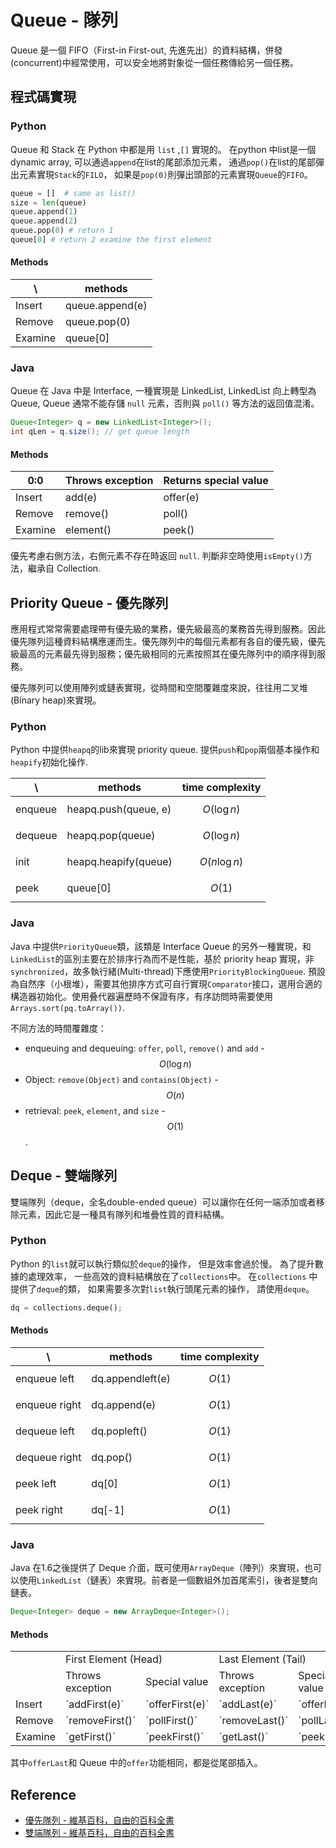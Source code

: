 # Queue - 隊列

Queue 是一個 FIFO（First-in First-out, 先進先出）的資料結構，併發(concurrent)中經常使用，可以安全地將對象從一個任務傳給另一個任務。

## 程式碼實現

### Python

Queue 和 Stack 在 Python 中都是用 `list` ,`[]` 實現的。 在python 中list是一個dynamic array, 可以通過`append`在list的尾部添加元素， 通過`pop()`在list的尾部彈出元素實現`Stack`的`FILO`， 如果是`pop(0)`則彈出頭部的元素實現`Queue`的`FIFO`。
```python
queue = []  # same as list()
size = len(queue)
queue.append(1)
queue.append(2)
queue.pop(0) # return 1
queue[0] # return 2 examine the first element
```

#### Methods
| \ | methods |
| -- | -- |
| Insert | queue.append(e) |
| Remove | queue.pop(0) |
| Examine | queue[0] |

### Java

Queue 在 Java 中是 Interface, 一種實現是 LinkedList, LinkedList 向上轉型為 Queue, Queue 通常不能存儲 `null` 元素，否則與 `poll()` 等方法的返回值混淆。

```java
Queue<Integer> q = new LinkedList<Integer>();
int qLen = q.size(); // get queue length
```

#### Methods

| 0:0 | Throws exception | Returns special value |
| -- | -- | -- |
| Insert | add(e) | offer(e) |
| Remove | remove() | poll() |
| Examine | element() | peek() |

優先考慮右側方法，右側元素不存在時返回 `null`. 判斷非空時使用`isEmpty()`方法，繼承自 Collection.

## Priority Queue - 優先隊列

應用程式常常需要處理帶有優先級的業務，優先級最高的業務首先得到服務。因此優先隊列這種資料結構應運而生。優先隊列中的每個元素都有各自的優先級，優先級最高的元素最先得到服務；優先級相同的元素按照其在優先隊列中的順序得到服務。

優先隊列可以使用陣列或鏈表實現，從時間和空間覆雜度來說，往往用二叉堆(Binary heap)來實現。

### Python

Python 中提供`heapq`的lib來實現 priority queue. 提供`push`和`pop`兩個基本操作和`heapify`初始化操作.

| \ | methods | time complexity |
| -- | -- | -- |
| enqueue | heapq.push(queue, e) | $$O(\log n)$$ |
| dequeue | heapq.pop(queue) | $$O(\log n)$$ |
| init | heapq.heapify(queue) | $$O(n\log n)$$ |
| peek | queue[0]| $$O(1)$$ |


### Java

Java 中提供`PriorityQueue`類，該類是 Interface Queue 的另外一種實現，和`LinkedList`的區別主要在於排序行為而不是性能，基於 priority heap 實現，非`synchronized`，故多執行緒(Multi-thread)下應使用`PriorityBlockingQueue`. 預設為自然序（小根堆），需要其他排序方式可自行實現`Comparator`接口，選用合適的構造器初始化。使用叠代器遍歷時不保證有序，有序訪問時需要使用`Arrays.sort(pq.toArray())`.

不同方法的時間覆雜度：

- enqueuing and dequeuing: `offer`, `poll`, `remove()` and `add` - $$O(\log n)$$
- Object: `remove(Object)` and `contains(Object)` - $$O(n)$$
- retrieval: `peek`, `element`, and `size` - $$O(1)$$.

## Deque - 雙端隊列

雙端隊列（deque，全名double-ended queue）可以讓你在任何一端添加或者移除元素，因此它是一種具有隊列和堆疊性質的資料結構。

### Python

Python 的`list`就可以執行類似於`deque`的操作， 但是效率會過於慢。 為了提升數據的處理效率， 一些高效的資料結構放在了`collections`中。 在`collections` 中提供了`deque`的類， 如果需要多次對`list`執行頭尾元素的操作， 請使用`deque`。

```python
dq = collections.deque();
```

#### Methods

| \ | methods | time complexity |
| -- | -- | -- |
| enqueue left | dq.appendleft(e) | $$O(1)$$ |
| enqueue right | dq.append(e) | $$O(1)$$ |
| dequeue left | dq.popleft() | $$O(1)$$ |
| dequeue right | dq.pop() | $$O(1)$$ |
| peek left | dq[0] | $$O(1)$$ |
| peek right | dq[-1] | $$O(1)$$ |

### Java

Java 在1.6之後提供了 Deque 介面，既可使用`ArrayDeque`（陣列）來實現，也可以使用`LinkedList`（鏈表）來實現。前者是一個數組外加首尾索引，後者是雙向鏈表。

```java
Deque<Integer> deque = new ArrayDeque<Integer>();
```

#### Methods

<table>
  <tr>
    <td></td>
    <td colspan="2">First Element (Head)</td>
    <td colspan="2">Last Element (Tail)</td>
  </tr>
  <tr>
    <td></td>
    <td>Throws exception</td>
    <td>Special value</td>
    <td>Throws exception</td>
    <td>Special value</td>
  </tr>
  <tr>
    <td>Insert</td>
    <td>`addFirst(e)`</td>
    <td>`offerFirst(e)`</td>
    <td>`addLast(e)`</td>
    <td>`offerLast(e)`</td>
  </tr>
  <tr>
    <td>Remove</td>
    <td>`removeFirst()`</td>
    <td>`pollFirst()`</td>
    <td>`removeLast()`</td>
    <td>`pollLast()`</td>
  </tr>
  <tr>
    <td>Examine</td>
    <td>`getFirst()`</td>
    <td>`peekFirst()`</td>
    <td>`getLast()`</td>
    <td>`peekLast()`</td>
  </tr>
</table>

其中`offerLast`和 Queue 中的`offer`功能相同，都是從尾部插入。

## Reference

- [優先隊列 - 維基百科，自由的百科全書](http://zh.wikipedia.org/zh/%E5%84%AA%E5%85%88%E4%BD%87%E5%88%97)
- [雙端隊列 - 維基百科，自由的百科全書](https://zh.wikipedia.org/wiki/%E5%8F%8C%E7%AB%AF%E9%98%9F%E5%88%97)
